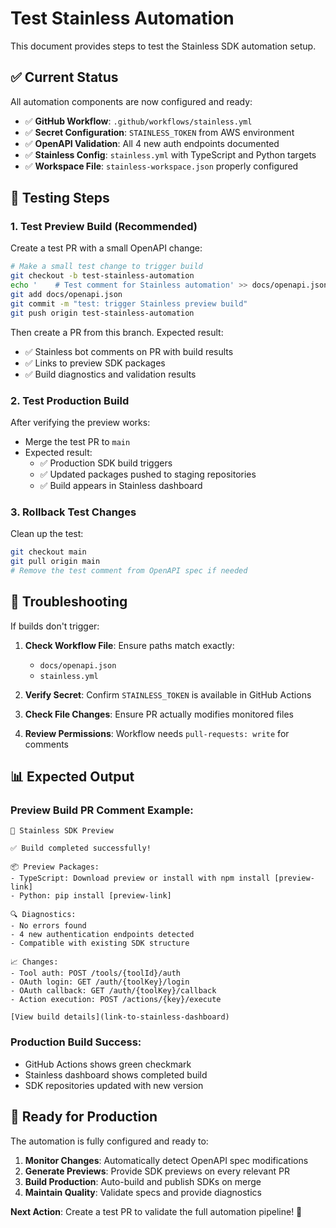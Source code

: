 # Test Stainless Automation

This document provides steps to test the Stainless SDK automation setup.

## ✅ Current Status

All automation components are now configured and ready:

- ✅ **GitHub Workflow**: `.github/workflows/stainless.yml` 
- ✅ **Secret Configuration**: `STAINLESS_TOKEN` from AWS environment
- ✅ **OpenAPI Validation**: All 4 new auth endpoints documented
- ✅ **Stainless Config**: `stainless.yml` with TypeScript and Python targets
- ✅ **Workspace File**: `stainless-workspace.json` properly configured

## 🧪 Testing Steps

### 1. Test Preview Build (Recommended)

Create a test PR with a small OpenAPI change:

```bash
# Make a small test change to trigger build
git checkout -b test-stainless-automation
echo '    # Test comment for Stainless automation' >> docs/openapi.json
git add docs/openapi.json
git commit -m "test: trigger Stainless preview build"
git push origin test-stainless-automation
```

Then create a PR from this branch. Expected result:
- ✅ Stainless bot comments on PR with build results
- ✅ Links to preview SDK packages
- ✅ Build diagnostics and validation results

### 2. Test Production Build

After verifying the preview works:
- Merge the test PR to `main`
- Expected result:
  - ✅ Production SDK build triggers
  - ✅ Updated packages pushed to staging repositories
  - ✅ Build appears in Stainless dashboard

### 3. Rollback Test Changes

Clean up the test:
```bash
git checkout main
git pull origin main
# Remove the test comment from OpenAPI spec if needed
```

## 🔧 Troubleshooting

If builds don't trigger:

1. **Check Workflow File**: Ensure paths match exactly:
   - `docs/openapi.json` 
   - `stainless.yml`

2. **Verify Secret**: Confirm `STAINLESS_TOKEN` is available in GitHub Actions

3. **Check File Changes**: Ensure PR actually modifies monitored files

4. **Review Permissions**: Workflow needs `pull-requests: write` for comments

## 📊 Expected Output

### Preview Build PR Comment Example:
```
🤖 Stainless SDK Preview

✅ Build completed successfully!

📦 Preview Packages:
- TypeScript: Download preview or install with npm install [preview-link]
- Python: pip install [preview-link]

🔍 Diagnostics:
- No errors found
- 4 new authentication endpoints detected
- Compatible with existing SDK structure

📈 Changes:
- Tool auth: POST /tools/{toolId}/auth
- OAuth login: GET /auth/{toolKey}/login  
- OAuth callback: GET /auth/{toolKey}/callback
- Action execution: POST /actions/{key}/execute

[View build details](link-to-stainless-dashboard)
```

### Production Build Success:
- GitHub Actions shows green checkmark
- Stainless dashboard shows completed build
- SDK repositories updated with new version

## 🎯 Ready for Production

The automation is fully configured and ready to:

1. **Monitor Changes**: Automatically detect OpenAPI spec modifications
2. **Generate Previews**: Provide SDK previews on every relevant PR  
3. **Build Production**: Auto-build and publish SDKs on merge
4. **Maintain Quality**: Validate specs and provide diagnostics

**Next Action**: Create a test PR to validate the full automation pipeline! 🚀